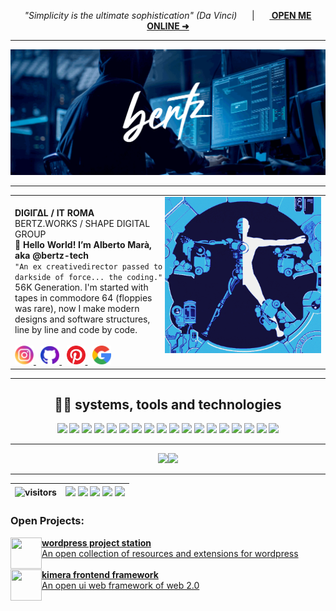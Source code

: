 <div align="center">

_"Simplicity is the ultimate sophistication" (Da Vinci)_&nbsp;&nbsp;&nbsp;&nbsp;&nbsp;&nbsp;|&nbsp;&nbsp;&nbsp;&nbsp;&nbsp;&nbsp;**[ OPEN ME ONLINE ➜ ](https://bertz.tech/)**

<hr>
  
<img alt="bertz works tech hub" src="./resources/bertz.logo-banner.gif" />

<hr>

<table><tr><td>
  <img alt="bertz works tech hub" align="right" width="250" src="https://github.com/bertz-tech/bertz-tech/blob/master/resources/cyber.gif?raw=true" />
<br>
<div>
<b>DIGIΓΔL / IT ROMA</b><br>BERTZ.WORKS / SHAPE DIGITAL GROUP<b><br>
👋 Hello World! I’m Alberto Marà, aka @bertz-tech </b>
<br>
  <code>"An ex creativedirector passed to darkside of force... the coding."</code>
<br>
56K Generation. I'm started with tapes in commodore 64 (floppies was rare), now I  make modern designs and software structures, line by line and code by code.<br>
<div>
<br>
<a align="center" href="https://www.instagram.com/bertz.tech/">
  <img alt="Bertz Alberto Marà isntagram" width="30px" src="./resources/instagram.png" />
</a>
&nbsp;
<a align="center" target="_blank" href="https://github.com/bertz-tech/" disabled>
  <img alt="Bertz Alberto Marà news" width="30px" src="./resources/github.png" />
</a>
<!--
&nbsp;
<a align="center" target="_blank" href="https://it.linkedin.com/in/amara-linked?trk=people-guest_people_search-card">
  <img alt="Bertz Allberto Marà linkedin" width="30px" src="./resources/linkedin.png" />
</a>
&nbsp;
<a align="center" target="_blank" href="https://open.spotify.com/user/11175267789?si=74cd3883240641c6">
  <img alt="Bertz Alberto Marà spotify" width="30px" src="./resources/spotify.png" />
</a>
-->
&nbsp;
<a align="center" target="_blank" href="https://www.pinterest.it/bertz_pins">
  <img alt="Bertz Alberto Marà spotify" width="30px" src="./resources/pinterest.png" />
</a>
&nbsp;
<a align="center" target="_blank" href="https://bertz.tech/">
  <img alt="Bertz Alberto Marà google" width="30px" src="./resources/google.png" />
</a>
</div>
</div>
</td></tr></table>
  

<hr align="center">
  
## <b>🚀🧠 systems, tools and technologies</b>

![](https://img.shields.io/badge/OS-Debian-informational?style=flat-square&logo=debian&logoColor=white&color=aqua)
![](https://img.shields.io/badge/OS-Windows-informational?style=flat-square&logo=Windows&logoColor=white&color=aqua)
![](https://img.shields.io/badge/Shell-Bash-informational?style=flat-square&logo=gnu-bash&logoColor=white&color=aqua)
![](https://img.shields.io/badge/Cmd-Terminal-informational?style=flat-square&logo=Windows-Terminal&logoColor=white&color=aqua)
![](https://img.shields.io/badge/Code-JavaScript-informational?style=flat-square&logo=javascript&logoColor=white&color=aqua)
![](https://img.shields.io/badge/Code-Php-informational?style=flat-square&logo=Php&logoColor=white&color=aqua)
![](https://img.shields.io/badge/Code-CSharp-informational?style=flat-square&logo=CSharp&logoColor=white&color=aqua)
![](https://img.shields.io/badge/Node-Js-informational?style=flat-square&logo=Node.js&logoColor=white&color=aqua)
![](https://img.shields.io/badge/Mongo-DB-informational?style=flat-square&logo=MongoDb&logoColor=white&color=aqua)
![](https://img.shields.io/badge/Compiler-PWA-informational?style=flat-square&logo=PWA&logoColor=white&color=aqua)
![](https://img.shields.io/badge/Engine-Unity-informational?style=flat-square&logo=Unity&logoColor=white&color=aqua)
![](https://img.shields.io/badge/Engine-Cordova-informational?style=flat-square&logo=Apache-Cordova&logoColor=white&color=aqua)
![](https://img.shields.io/badge/Semantic-Web-informational?style=flat-square&logo=Semantic-Web&logoColor=white&color=aqua)
![](https://img.shields.io/badge/Tool-VScode-informational?style=flat-square&logo=visualstudiocode&logoColor=white&color=aqua)
![](https://img.shields.io/badge/Tool-Figma-informational?style=flat-square&logo=Figma&logoColor=white&color=aqua)
![](https://img.shields.io/badge/Tool-Adobe-informational?style=flat-square&logo=Adobe&logoColor=white&color=aqua)
![](https://img.shields.io/badge/Tool-Wamp-informational?style=flat-square&logo=Wattpad&logoColor=white&color=aqua)
![](https://img.shields.io/badge/Tool-Blender-informational?style=flat-square&logo=Blender&logoColor=white&color=aqua)

<hr>

<img height="140px" src="https://github-readme-stats.vercel.app/api?username=bertz-tech&hide_border=false&show_icons=true&include_all_commits=true&count_private=true&layout=compact&langs_count=7&text_color=dimgray&title_color=cyan&icon_color=aqua&bg_color=WhiteSmoke"/><img height="140px" src="https://github-readme-stats.vercel.app/api/top-langs/?username=Bertz-tech&langs_count=7&custom_title=Runtime&nbsp;Stats&hide_border=false&titletext_color=dimgray&title_color=cyan&icon_color=aqua&bg_color=WhiteSmok"/>

<hr>

| ![visitors](https://visitor-badge.glitch.me/badge?style=flat-square&page_id=bertz-tech&left_color=black&right_color=aqua)|![](https://img.shields.io/badge/_-Development-informational?style=flat&logo=Sharp&logoColor=white&color=gray)&nbsp;![](https://img.shields.io/badge/_-Programming-informational?style=flat&logo=Sharp&logoColor=white&color=gray)&nbsp;![](https://img.shields.io/badge/_-Business-informational?style=flat&logo=Sharp&logoColor=white&color=gray)&nbsp;![](https://img.shields.io/badge/_-Design-informational?style=flat&logo=Sharp&logoColor=white&color=gray) ![](https://img.shields.io/badge/#-UiUXD-informational?style=flat&color=gray)| 
|:---:|:---:|


</div>

### Open Projects:
<a href="https://github.com/wordpress-projects-station" target="_blank">
    <img src="https://avatars.githubusercontent.com/u/99553034?s=200&v=4" size="50" height="50" width="50" align="left">
    <b>wordpress project station</b><br>
    An open collection of resources and extensions for wordpress
</a><br><br>
<a href="https://github.com/ShapeGroup/kimera-frontend-framework" target="_blank">
    <img src="https://user-images.githubusercontent.com/92259138/153724707-18a7c837-0840-4e21-b7d7-48caa7dd62b1.png" size="50" height="50" width="50" align="left">
    <b>kimera frontend framework</b><br>
    An open ui web framework of web 2.0 
</a>



<!--
info:
💬
find emoji:  https://emojipedia.org/emoji/
find me on google: https://www.google.com/search?client=firefox-b-d&q=addme+to+search
How to badge: https://shields.io/category/build
All icons: https://simpleicons.org/
custom stats:
  on https://github.com/anuraghazra/github-readme-stats +++ &hide=html&hide_border=false&card_width=320&layout=compact&text_color=dimgray&title_color=cyan&icon_color=aqua&bg_color=WhiteSmok
  [![bertz's stats](https://github-readme-stats.vercel.app/api/wakatime?username=ebfeebe0-ae51-4c38-8521-9b0bf9402c6e)](https://github.com/bertz-tech/github-readme-stats)
  src="https://github-readme-stats.vercel.app/api/wakatime?username=ebfeebe0-ae51-4c38-8521-9b0bf9402c6e&langs_count=7&custom_title=Runtime&nbsp;Stats&hide_border=false&titletext_color=dimgray&title_color=cyan&icon_color=aqua&bg_color=WhiteSmok"

![](https://img.shields.io/badge/OS-Apple-informational?style=flat-square&logo=Apple&logoColor=white&color=aqua)

https://bertz-tech.github.io/
https://bertz.tech/


-->
